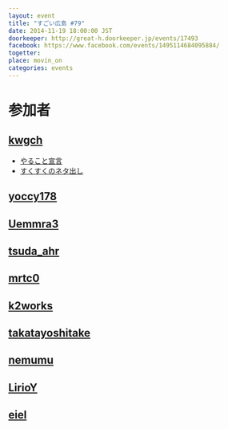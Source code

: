 ```yaml
---
layout: event
title: "すごい広島 #79"
date: 2014-11-19 18:00:00 JST
doorkeeper: http://great-h.doorkeeper.jp/events/17493
facebook: https://www.facebook.com/events/1495114684095884/
togetter: 
place: movin_on
categories: events
---
```


# 参加者


## [kwgch](https://github.com/kwgch)

* [やること宣言](https://github.com/great-h/great-h.github.io/issues/1372)
* [すくすくのネタ出し](http://sukusuku-scrum-hiroshima.doorkeeper.jp/events/16261)


## [yoccy178](http://twitter.com/yoccy178)


## [Uemmra3](https://github.com/Uemmra3)


## [tsuda_ahr](http://twitter.com/tsuda_ahr)


## [mrtc0](http://twitter.com/mrtc0)


## [k2works](https://github.com/k2works)


## [takatayoshitake](http://twitter.com/takatayoshitake)


## [nemumu](https://github.com/nemumu)


## [LirioY](http://twitter.com/LirioY)


## [eiel](http://eiel.info/)
